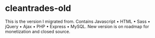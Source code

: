 # cleantrades-old
This is the version I migrated from. Contains Javascript • HTML • Sass • jQuery • Ajax • PHP • Express • MySQL.
New version is on roadmap for monetization and closed source.
